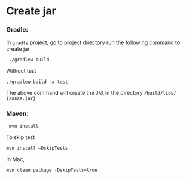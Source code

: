 # Create jar 

### Gradle:

In `gradle` project, go to project directory run the following command to create jar

	 ./gradlew build

Without test

	./gradlew build -x test
	
	
The above command will create the `JAR` in the directory `/build/libs/ {XXXXX.jar}`
	
	
### Maven:

	 mvn install
	 
To skip test

	mvn install –DskipTests
	
In Mac,
	
	mvn clean package -DskipTests=true
	
	
	
